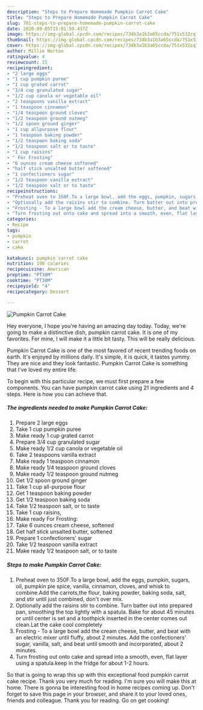 ```yaml
---
description: "Steps to Prepare Homemade Pumpkin Carrot Cake"
title: "Steps to Prepare Homemade Pumpkin Carrot Cake"
slug: 761-steps-to-prepare-homemade-pumpkin-carrot-cake
date: 2020-09-05T15:01:59.437Z
image: https://img-global.cpcdn.com/recipes/734b3a1b3a65ccda/751x532cq70/pumpkin-carrot-cake-recipe-main-photo.jpg
thumbnail: https://img-global.cpcdn.com/recipes/734b3a1b3a65ccda/751x532cq70/pumpkin-carrot-cake-recipe-main-photo.jpg
cover: https://img-global.cpcdn.com/recipes/734b3a1b3a65ccda/751x532cq70/pumpkin-carrot-cake-recipe-main-photo.jpg
author: Millie Norton
ratingvalue: 4
reviewcount: 15
recipeingredient:
- "2 large eggs"
- "1 cup pumpkin puree"
- "1 cup grated carrot"
- "3/4 cup granulated sugar"
- "1/2 cup canola or vegetable oil"
- "2 teaspoons vanilla extract"
- "1 teaspoon cinnamon"
- "1/4 teaspoon ground cloves"
- "1/2 teaspoon ground nutmeg"
- "1/2 spoon ground ginger"
- "1 cup allpurpose flour"
- "1 teaspoon baking powder"
- "1/2 teaspoon baking soda"
- "1/2 teaspoon salt or to taste"
- "1 cup raisins"
- " For Frosting"
- "6 ounces cream cheese softened"
- "half stick unsalted butter softened"
- "1 confectioners sugar"
- "1/2 teaspoon vanilla extract"
- "1/2 teaspoon salt or to taste"
recipeinstructions:
- "Preheat oven to 350F.To a large bowl, add the eggs, pumpkin, sugars, oil, pumpkin pie spice, vanilla, cinnamon, cloves, and whisk to combine.Add the carrots,the flour, baking powder, baking soda, salt, and stir until just combined, don&#39;t over mix."
- "Optionally add the raisins stir to combine. Turn batter out into prepared pan, smoothing the top lightly with a spatula. Bake for about 45 minutes or until center is set and a toothpick inserted in the center comes out clean.Lat the cake cool completely"
- "Frosting - To a large bowl add the cream cheese, butter, and beat with an electric mixer until fluffy, about 2 minutes. Add the confectioners&#39; sugar, vanilla, salt, and beat until smooth and incorporated, about 2 minutes."
- "Turn frosting out onto cake and spread into a smooth, even, flat layer using a spatula.keep in the fridge for about 1-2 hours."
categories:
- Recipe
tags:
- pumpkin
- carrot
- cake

katakunci: pumpkin carrot cake 
nutrition: 190 calories
recipecuisine: American
preptime: "PT30M"
cooktime: "PT30M"
recipeyield: "4"
recipecategory: Dessert

---
```



![Pumpkin Carrot Cake](https://img-global.cpcdn.com/recipes/734b3a1b3a65ccda/751x532cq70/pumpkin-carrot-cake-recipe-main-photo.jpg)

Hey everyone, I hope you're having an amazing day today. Today, we're going to make a distinctive dish, pumpkin carrot cake. It is one of my favorites. For mine, I will make it a little bit tasty. This will be really delicious.

Pumpkin Carrot Cake is one of the most favored of recent trending foods on earth. It's enjoyed by millions daily. It's simple, it is quick, it tastes yummy. They are nice and they look fantastic. Pumpkin Carrot Cake is something that I've loved my entire life.




To begin with this particular recipe, we must first prepare a few components. You can have pumpkin carrot cake using 21 ingredients and 4 steps. Here is how you can achieve that.

<!--inarticleads1-->

##### The ingredients needed to make Pumpkin Carrot Cake:

1. Prepare 2 large eggs
1. Take 1 cup pumpkin puree
1. Make ready 1 cup grated carrot
1. Prepare 3/4 cup granulated sugar
1. Make ready 1/2 cup canola or vegetable oil
1. Take 2 teaspoons vanilla extract
1. Make ready 1 teaspoon cinnamon
1. Make ready 1/4 teaspoon ground cloves
1. Make ready 1/2 teaspoon ground nutmeg
1. Get 1/2 spoon ground ginger
1. Take 1 cup all-purpose flour
1. Get 1 teaspoon baking powder
1. Get 1/2 teaspoon baking soda
1. Take 1/2 teaspoon salt, or to taste
1. Take 1 cup raisins,
1. Make ready  For Frosting:
1. Take 6 ounces cream cheese, softened
1. Get half stick unsalted butter, softened
1. Prepare 1 confectioners&#39; sugar
1. Take 1/2 teaspoon vanilla extract
1. Make ready 1/2 teaspoon salt, or to taste




<!--inarticleads2-->

##### Steps to make Pumpkin Carrot Cake:

1. Preheat oven to 350F.To a large bowl, add the eggs, pumpkin, sugars, oil, pumpkin pie spice, vanilla, cinnamon, cloves, and whisk to combine.Add the carrots,the flour, baking powder, baking soda, salt, and stir until just combined, don&#39;t over mix.
1. Optionally add the raisins stir to combine. Turn batter out into prepared pan, smoothing the top lightly with a spatula. Bake for about 45 minutes or until center is set and a toothpick inserted in the center comes out clean.Lat the cake cool completely
1. Frosting - To a large bowl add the cream cheese, butter, and beat with an electric mixer until fluffy, about 2 minutes. Add the confectioners&#39; sugar, vanilla, salt, and beat until smooth and incorporated, about 2 minutes.
1. Turn frosting out onto cake and spread into a smooth, even, flat layer using a spatula.keep in the fridge for about 1-2 hours.




So that is going to wrap this up with this exceptional food pumpkin carrot cake recipe. Thank you very much for reading. I'm sure you will make this at home. There is gonna be interesting food in home recipes coming up. Don't forget to save this page in your browser, and share it to your loved ones, friends and colleague. Thank you for reading. Go on get cooking!
